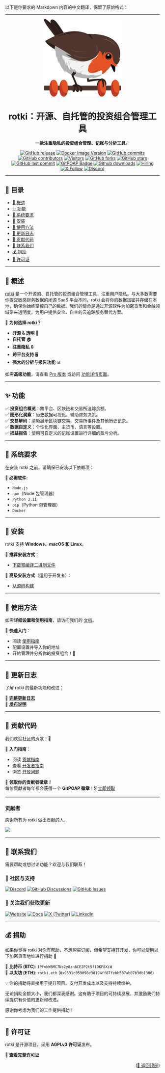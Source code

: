 以下是你要求的 Markdown 内容的中文翻译，保留了原始格式：

---

<div id="top"></div>

<p align="center">
  <img src="https://raw.githubusercontent.com/rotki/rotki/develop/frontend/app/public/assets/images/rotkehlchen_no_text.png" alt="rotki Logo" width="250">
</p>

<h1 align="center">rotki：开源、自托管的投资组合管理工具</h1>

<p align="center">
  <strong>一款注重隐私的投资组合管理、记账与分析工具。</strong>
</p>

<div align="center">

[![GitHub release](https://img.shields.io/github/release/rotki/rotki.svg)](https://GitHub.com/rotki/rotki/releases/)
[![Docker Image Version](https://img.shields.io/docker/v/rotki/rotki/latest?label=Docker)](https://hub.docker.com/r/rotki/rotki)
[![GitHub commits](https://img.shields.io/github/commits-since/rotki/rotki/latest.svg)](https://GitHub.com/rotki/rotki/commit/)
[![GitHub contributors](https://img.shields.io/github/contributors/rotki/rotki.svg?style=flat)](https://github.com/rotki/rotki/graphs/contributors)
[![Visitors](https://api.visitorbadge.io/api/visitors?path=rotki%2Frotki%20&countColor=%23263759&style=flat)](https://rotki.com/)
[![GitHub forks](https://img.shields.io/github/forks/rotki/rotki)](https://github.com/rotki/rotki/forks)
[![GitHub stars](https://img.shields.io/github/stars/rotki/rotki)](https://github.com/rotki/rotki/stargazers)
[![GitHub last commit](https://img.shields.io/github/last-commit/rotki/rotki)](https://github.com/rotki/rotki/commits/master)
[![GitPOAP Badge](https://public-api.gitpoap.io/v1/repo/rotki/rotki/badge)](https://www.gitpoap.io/gh/rotki/rotki)
[![Github downloads](https://img.shields.io/github/downloads/rotki/rotki/total.svg)](https://GitHub.com/rotki/rotki/releases/)
[![Hiring](https://img.shields.io/badge/Hiring-Open-brightgreen)](https://rotki.com/jobs/)
[![X Follow](https://img.shields.io/twitter/follow/rotkiapp)](https://twitter.com/rotkiapp)
[![Discord](https://img.shields.io/discord/657906918408585217.svg?label=&logo=discord&logoColor=ffffff&color=7389D8&labelColor=6A7EC2)](https://discord.rotki.com/)

</div>

---

## 📌 **目录**
- [📖 概述](#overview)
- [✨ 功能](#features)
- [🔧 系统要求](#requirements)
- [🚀 安装](#installation)
- [📘 使用方法](#usage)
- [📜 更新日志](#changelog)
- [🤝 贡献代码](#contribute)
- [📢 联系我们](#get-in-touch)
- [💰 捐助](#donations)
- [📄 许可证](#license)

---

<div id="overview"></div>

## 📖 **概述**
[rotki](https://rotki.com/) 是一个开源的、自托管的投资组合管理工具，注重用户隐私。与大多数需要你提交敏感财务数据的闭源 SaaS 平台不同，rotki 会将你的数据加密并存储在本地，确保你始终掌控自己的数据。我们的使命是通过开源软件为加密货币和金融领域带来透明度，为用户提供安全、自主的云追踪服务替代方案。

🔹 **为何选择 rotki？**
- **开源 & 透明** 📖  
- **自托管** 🏠  
- **注重隐私** 🔒  
- **跨平台支持** 🖥  
- **强大的分析与报告功能** 📊  

如需**高级功能**，请查看 [Pro 版本](https://rotki.com/products/) 或访问 [功能详情页面](https://rotki.com/products/details)。

---

<div id="features"></div>

## ✨ **功能**
✅ **投资组合概览**：跨平台、区块链和交易所追踪余额。  
✅ **图形化洞察**：历史数据可视化，辅助财务决策。  
✅ **交易解码**：清晰展示区块链交易、交易所事件及其他历史记录。  
✅ **数据自定义**：个性化界面、主货币、语言等设置。  
✅ **损益报告**：使用可自定义的记账设置进行详细的盈亏分析。  

---

<div id="requirements"></div>

## 🔧 **系统要求**
在安装 rotki 之前，请确保已安装以下依赖项：

📌 **必需软件**:
- `Node.js`
- `npm`（Node 包管理器）
- `Python 3.11`
- `pip`（Python 包管理器）
- `Docker`

---

<div id="installation"></div>

## 🚀 **安装**
rotki 支持 **Windows、macOS 和 Linux**。

📌 **推荐安装方式**：
- [下载预编译二进制文件](https://docs.rotki.com/requirement-and-installation/packaged-binaries.html)

📌 **高级安装方式**（适用于开发者）：
- [从源码构建](https://docs.rotki.com/requirement-and-installation/build-from-source.html)

---

<div id="usage"></div>

## 📘 **使用方法**
如需**详细设置和使用指南**，请访问我们的 [文档](https://docs.rotki.com/)。

📌 **快速入门**：
- 阅读 [使用指南](https://docs.rotki.com/usage-guides/)
- 配置设置并导入你的地址
- 开始管理并分析你的投资组合！🚀

---

<div id="changelog"></div>

## 📜 **更新日志**
了解 rotki 的最新功能和改进：

📌 **[完整更新日志](https://rotki.readthedocs.io/en/latest/changelog.html)**  
📌 **[发布说明](https://github.com/rotki/rotki/releases)**  

---

<div id="contribute"></div>

## 🤝 **贡献代码**
我们欢迎社区的贡献！🎉

🔹 **入门指南**：
- 阅读 [贡献指南](CONTRIBUTING.md)
- 查看 [开发者指南](https://docs.rotki.com/contribution-guides/)
- 浏览 [开放问题](https://github.com/rotki/rotki/issues)

📌 **领取你的贡献者徽章！**  
每位贡献者每年都会获得一个 **GitPOAP 徽章**！🎖 [立即领取](https://www.gitpoap.io/rp/62)

---

### 贡献者

感谢所有为 rotki 做出贡献的人。

<a href="https://github.com/rotki/rotki/graphs/contributors">
  <img src="https://contrib.rocks/image?repo=rotki/rotki&max=999&anon=1&columns=12" />
</a>

---

<div id="get-in-touch"></div>

## 📢 **联系我们**
需要帮助或想讨论功能？欢迎与我们联系！

### 💬 **社区与支持**
[![Discord](https://img.shields.io/badge/Join%20our%20Discord-5865F2?logo=discord&logoColor=white&style=for-the-badge)](https://discord.rotki.com)
[![GitHub Discussions](https://img.shields.io/badge/GitHub%20Discussions-181717?logo=github&logoColor=white&style=for-the-badge)](https://github.com/rotki/rotki/discussions)
[![GitHub Issues](https://img.shields.io/badge/Report%20an%20Issue-F05032?logo=github&logoColor=white&style=for-the-badge)](https://github.com/rotki/rotki/issues)  

### 📌 **关注我们获取更新**
[![Website](https://img.shields.io/badge/Visit%20rotki-1E90FF?logoColor=white&style=for-the-badge)](https://rotki.com)
[![Docs](https://img.shields.io/badge/Read%20the%20Docs-FF4500?logo=read-the-docs&logoColor=white&style=for-the-badge)](https://docs.rotki.com/)
[![X (Twitter)](https://img.shields.io/badge/Follow%20on%20X-000000?logo=x&logoColor=white&style=for-the-badge)](https://twitter.com/rotkiapp)
[![LinkedIn](https://img.shields.io/badge/Connect%20on%20LinkedIn-0077B5?logo=linkedin&logoColor=white&style=for-the-badge)](https://www.linkedin.com/company/rotki)  

---

<div id="donations"></div>

## 💰 **捐助**
如果你觉得 rotki 对你有帮助，不想购买订阅，但希望支持其开发，你可以使用以下加密货币地址进行捐助 🚀

📌 **比特币 (BTC)**: `1PfvkW8MC7Ns2y8zn6CE2P2t5f19KF8XiW`  
📌 **以太坊 (ETH)**: `rotki.eth` (`0x9531c059098e3d194ff87febb587ab07b30b1306`)  

💡 你的捐助将直接用于提升项目、支付开发成本以及支持持续维护。

无论捐助金额大小，我们都深表感谢。这有助于项目的可持续发展，并激励我们持续提供有价值的更新和改进。

感谢你考虑为我们的工作提供捐助！

---

<div id="license"></div>

## 📄 **许可证**
rotki 是开源项目，采用 **AGPLv3 许可证**发布。

📜 **[查看完整许可证](https://github.com/rotki/rotki/blob/develop/LICENSE.md)**

<p align="right">(<a href="#top">🔼 返回顶部</a>)</p>